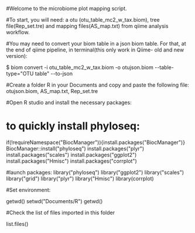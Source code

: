 #Welcome to the microbiome plot mapping script.

#To start, you will need: a otu (otu_table_mc2_w_tax.biom), tree file(Rep_set.tre) and mapping files(AS_map.txt) from qiime analysis workflow.

#You may need to convert your biom table in a json biom table. For that, at the end of qiime pipeline, in terminal(this only work in Qiime- old and new version):

$ biom convert -i otu_table_mc2_w_tax.biom -o otujson.biom --table-type="OTU table" --to-json

#Create a folder R in your Documents and copy and paste the following file: otujson.biom, AS_map.txt, Rep_set.tre

#Open R studio and install the necessary packages:

# to quickly install phyloseq:
if(!requireNamespace("BiocManager")){install.packages("BiocManager")} 
BiocManager::install("phyloseq")
install.packages("plyr")
install.packages("scales")
install.packages("ggplot2")
install.packages("Hmisc")
install.packages("corrplot")


#launch packages:
library("phyloseq")
library("ggplot2")
library("scales")
library("grid")
library("plyr")
library("Hmisc")
library(corrplot)


#Set environment:


getwd()
setwd("Documents/R")
getwd()


#Check the list of files imported in this folder

list.files()
